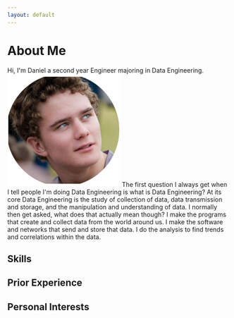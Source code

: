 ```yaml
---
layout: default
---
```

# About Me

Hi, I'm Daniel a second year Engineer majoring in Data Engineering.                                                                             ![Photo](./assets/images/Website_Photo.png)
The first question I always get when I tell people I'm doing Data Engineering is what is Data Engineering?
At its core Data Engineering is the study of collection of data, data transmission and storage, and the manipulation and understanding of data.
I normally then get asked, what does that actually mean though?
I make the programs that create and collect data from the world around us.
I make the software and networks that send and store that data.
I do the analysis to find trends and correlations within the data.  

## Skills




## Prior Experience





## Personal Interests
